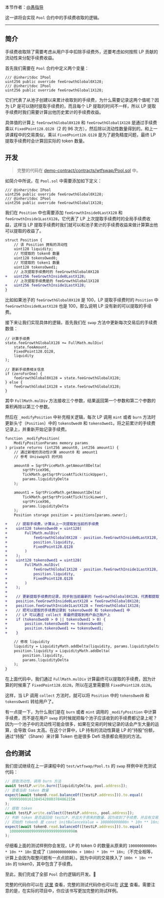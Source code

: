 本节作者：[@愚指导](https://x.com/yudao1024)

这一讲将会实现 `Pool` 合约中的手续费收取的逻辑。

---

## 简介

手续费收取除了需要考虑从用户手中扣除手续费外，还要考虑如何按照 LP 贡献的流动性来分配手续费收益。

首先我们需要在 `Pool` 合约中定义两个变量：

```solidity
/// @inheritdoc IPool
uint256 public override feeGrowthGlobal0X128;
/// @inheritdoc IPool
uint256 public override feeGrowthGlobal1X128;
```

它们代表了从池子创建以来累计收取到的手续费，为什么需要记录这两个值呢？因为 LP 是可以随时提取手续费的，而且每个 LP 提取的时间不一样，所以 LP 提取手续费时我们需要计算出他历史累计的手续费收益。

具体值的计算上 `feeGrowthGlobal0X128` 和 `feeGrowthGlobal1X128` 是通过手续费乘以 `FixedPoint128.Q128`（2 的 96 次方），然后除以流动性数量得到的。和上一讲课程中的交易类似，乘以 `FixedPoint128.Q128` 是为了避免精度问题，最终 LP 提取手续费时会计算回实际的 token 数量。

## 开发

> 完整的代码在 [demo-contract/contracts/wtfswap/Pool.sol](../demo-contract/contracts/wtfswap/Pool.sol) 中。

如简介中所说，在 `Pool.sol` 中需要添加如下定义：

```solidity
/// @inheritdoc IPool
uint256 public override feeGrowthGlobal0X128;
/// @inheritdoc IPool
uint256 public override feeGrowthGlobal1X128;
```

我们在 `Position` 中也需要添加 `feeGrowthInside0LastX128` 和 `feeGrowthInside1LastX128`，它代表了 LP 上次提取手续费时的全局手续费收益，这样当 LP 提取手续费时我们就可以和池子累计的手续费收益来做计算算出他可以提取的收益了。

```diff
struct Position {
    // 该 Position 拥有的流动性
    uint128 liquidity;
    // 可提取的 token0 数量
    uint128 tokensOwed0;
    // 可提取的 token1 数量
    uint128 tokensOwed1;
    // 上次提取手续费时的 feeGrowthGlobal0X128
+   uint256 feeGrowthInside0LastX128;
    // 上次提取手续费是的 feeGrowthGlobal1X128
+   uint256 feeGrowthInside1LastX128;
}
```

比如如果池子的 `feeGrowthGlobal0X128` 是 100，LP 提取手续费时的 `Position` 中 `feeGrowthInside0LastX128` 也是 100，那么说明 LP 没有新的可以提取的手续费。

接下来让我们实现具体的逻辑，首先我们在 `swap` 方法中更新每次交易后的手续费数值：

```solidity
// 计算手续费
state.feeGrowthGlobalX128 += FullMath.mulDiv(
    state.feeAmount,
    FixedPoint128.Q128,
    liquidity
);

// 更新手续费相关信息
if (zeroForOne) {
    feeGrowthGlobal0X128 = state.feeGrowthGlobalX128;
} else {
    feeGrowthGlobal1X128 = state.feeGrowthGlobalX128;
}
```

其中 `FullMath.mulDiv` 方法接收三个参数，结果返回第一个参数和第二个参数的乘积再除以第三个参数。

然后在 `_modifyPosition` 中补充相关逻辑，每次 LP 调用 `mint` 或者 `burn` 方法时更新头寸（`Position`）中的 `tokensOwed0` 和 `tokensOwed1`，将之前累计的手续费记录上，并重新开始记录手续费。

```diff
function _modifyPosition(
    ModifyPositionParams memory params
) private returns (int256 amount0, int256 amount1) {
    // 通过新增的流动性计算 amount0 和 amount1
    // 参考 UniswapV3 的代码

    amount0 = SqrtPriceMath.getAmount0Delta(
        sqrtPriceX96,
        TickMath.getSqrtPriceAtTick(tickUpper),
        params.liquidityDelta
    );

    amount1 = SqrtPriceMath.getAmount1Delta(
        TickMath.getSqrtPriceAtTick(tickLower),
        sqrtPriceX96,
        params.liquidityDelta
    );
    Position storage position = positions[params.owner];

+    // 提取手续费，计算从上一次提取到当前的手续费
+    uint128 tokensOwed0 = uint128(
+        FullMath.mulDiv(
+            feeGrowthGlobal0X128 - position.feeGrowthInside0LastX128,
+            position.liquidity,
+            FixedPoint128.Q128
+        )
+    );
+    uint128 tokensOwed1 = uint128(
+        FullMath.mulDiv(
+            feeGrowthGlobal1X128 - position.feeGrowthInside1LastX128,
+            position.liquidity,
+            FixedPoint128.Q128
+        )
+    );
+
+    // 更新提取手续费的记录，同步到当前最新的 feeGrowthGlobal0X128，代表都提取完了
+    position.feeGrowthInside0LastX128 = feeGrowthGlobal0X128;
+    position.feeGrowthInside1LastX128 = feeGrowthGlobal1X128;
+    // 把可以提取的手续费记录到 tokensOwed0 和 tokensOwed1 中
+    // LP 可以通过 collect 来最终提取到用户自己账户上
+    if (tokensOwed0 > 0 || tokensOwed1 > 0) {
+        position.tokensOwed0 += tokensOwed0;
+        position.tokensOwed1 += tokensOwed1;
+    }

    // 修改 liquidity
    liquidity = LiquidityMath.addDelta(liquidity, params.liquidityDelta);
    position.liquidity = LiquidityMath.addDelta(
        position.liquidity,
        params.liquidityDelta
    );
}
```

在上面代码中，我们通过 `FullMath.mulDiv` 计算最终可以提取的手续费，因为计算的时候乘了 `FixedPoint128.Q128`，所以在这里需要除 `FixedPoint128.Q128`。

这样，当 LP 调用 `collect` 方法时，就可以将 `Position` 中的 `tokensOwed0` 和 `tokensOwed1` 转给用户了。

有一点提一下，为什么我们是在 `burn` 或者 `mint` 调用的 `_modifyPosition` 中计算手续费，而不是在用户 `swap` 的时候就把每个池子应该收到的手续费都记录上呢？因为一个池子中的流动性可能会很多，如果在交易的时候记录的话会产生大量的运算，会导致 Gas 太高。在这个计算中，LP 持有的流动性算是 LP 的“持股”份额，通过“持股”（Share）来计算 Token 也是很多 Defi 场景都会用到的方法。

## 合约测试

我们尝试继续在上一讲课程中的 `test/wtfswap/Pool.ts` 的 `swap` 样例中补充测试代码：

```typescript
// 提取流动性，调用 burn 方法
await testLP.write.burn([liquidityDelta, pool.address]);
// 查看当前 token 数量
expect(await token0.read.balanceOf([testLP.address])).to.equal(
  99995000161384542080378486215n
);
// 提取 token
await testLP.write.collect([testLP.address, pool.address]);
// 判断 token 是否返回给 testLP，并且大于原来的数量，因为收到了手续费，并且有交易换入了 token0
// 初始的 token0 是 const initBalanceValue = 100000000000n * 10n ** 18n;
expect(await token0.read.balanceOf([testLP.address])).to.equal(
  100000000099999999999999999998n
);
```

仔细看上面的测试样例你会发现，LP 的 token 0 的数量从原来的 `100000000000n * 10n ** 18n` 变成了 `(100000000000n + 100n) * 10n ** 18n;`（不完全相等，计算上会因为取整问题有一点点损耗）。因为中间的交易换入了 `100n * 10n ** 18n` 的 token0，其中包含了手续费。

至此，我们完成了全部 `Pool` 合约逻辑的开发。🎉

完整的代码你可以在 [这里](../demo-contract/contracts/wtfswap/Pool.sol) 查看，完整的测试代码你也可以在 [这里](../demo-contract/test/wtfswap/Pool.ts) 查看。需要注意的是，在实际的项目中，你应该书写更加完整的测试样例。
